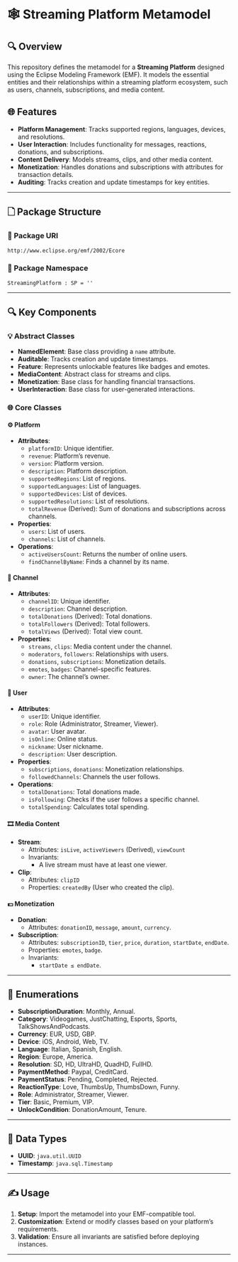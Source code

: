 # 🕸️ Streaming Platform Metamodel

## 🔍 Overview

This repository defines the metamodel for a **Streaming Platform** designed using the Eclipse Modeling Framework (EMF). It models the essential entities and their relationships within a streaming platform ecosystem, such as users, channels, subscriptions, and media content.

## 🌐 Features

- **Platform Management**: Tracks supported regions, languages, devices, and resolutions.
- **User Interaction**: Includes functionality for messages, reactions, donations, and subscriptions.
- **Content Delivery**: Models streams, clips, and other media content.
- **Monetization**: Handles donations and subscriptions with attributes for transaction details.
- **Auditing**: Tracks creation and update timestamps for key entities.

---

## 🗋 Package Structure

### 🔹 Package URI

`http://www.eclipse.org/emf/2002/Ecore`

### 🔹 Package Namespace

`StreamingPlatform : SP = ''`

---

## 🔍 Key Components

### 💡 Abstract Classes

- **NamedElement**: Base class providing a `name` attribute.
- **Auditable**: Tracks creation and update timestamps.
- **Feature**: Represents unlockable features like badges and emotes.
- **MediaContent**: Abstract class for streams and clips.
- **Monetization**: Base class for handling financial transactions.
- **UserInteraction**: Base class for user-generated interactions.

### 🌐 Core Classes

#### ⚙️ Platform

- **Attributes**:
  - `platformID`: Unique identifier.
  - `revenue`: Platform’s revenue.
  - `version`: Platform version.
  - `description`: Platform description.
  - `supportedRegions`: List of regions.
  - `supportedLanguages`: List of languages.
  - `supportedDevices`: List of devices.
  - `supportedResolutions`: List of resolutions.
  - `totalRevenue` (Derived): Sum of donations and subscriptions across channels.
- **Properties**:
  - `users`: List of users.
  - `channels`: List of channels.
- **Operations**:
  - `activeUsersCount`: Returns the number of online users.
  - `findChannelByName`: Finds a channel by its name.

#### 🎤 Channel

- **Attributes**:
  - `channelID`: Unique identifier.
  - `description`: Channel description.
  - `totalDonations` (Derived): Total donations.
  - `totalFollowers` (Derived): Total followers.
  - `totalViews` (Derived): Total view count.
- **Properties**:
  - `streams`, `clips`: Media content under the channel.
  - `moderators`, `followers`: Relationships with users.
  - `donations`, `subscriptions`: Monetization details.
  - `emotes`, `badges`: Channel-specific features.
  - `owner`: The channel’s owner.

#### 👤 User

- **Attributes**:
  - `userID`: Unique identifier.
  - `role`: Role (Administrator, Streamer, Viewer).
  - `avatar`: User avatar.
  - `isOnline`: Online status.
  - `nickname`: User nickname.
  - `description`: User description.
- **Properties**:
  - `subscriptions`, `donations`: Monetization relationships.
  - `followedChannels`: Channels the user follows.
- **Operations**:
  - `totalDonations`: Total donations made.
  - `isFollowing`: Checks if the user follows a specific channel.
  - `totalSpending`: Calculates total spending.

#### 🎞️ Media Content

- **Stream**:
  - Attributes: `isLive`, `activeViewers` (Derived), `viewCount`
  - Invariants:
    - A live stream must have at least one viewer.
- **Clip**:
  - Attributes: `clipID`
  - Properties: `createdBy` (User who created the clip).

#### 💵 Monetization

- **Donation**:
  - Attributes: `donationID`, `message`, `amount`, `currency`.
- **Subscription**:
  - Attributes: `subscriptionID`, `tier`, `price`, `duration`, `startDate`, `endDate`.
  - Properties: `emotes`, `badge`.
  - Invariants:
    - `startDate ≤ endDate`.

---

## 🔬 Enumerations

- **SubscriptionDuration**: Monthly, Annual.
- **Category**: Videogames, JustChatting, Esports, Sports, TalkShowsAndPodcasts.
- **Currency**: EUR, USD, GBP.
- **Device**: iOS, Android, Web, TV.
- **Language**: Italian, Spanish, English.
- **Region**: Europe, America.
- **Resolution**: SD, HD, UltraHD, QuadHD, FullHD.
- **PaymentMethod**: Paypal, CreditCard.
- **PaymentStatus**: Pending, Completed, Rejected.
- **ReactionType**: Love, ThumbsUp, ThumbsDown, Funny.
- **Role**: Administrator, Streamer, Viewer.
- **Tier**: Basic, Premium, VIP.
- **UnlockCondition**: DonationAmount, Tenure.

---

## 🔢 Data Types

- **UUID**: `java.util.UUID`
- **Timestamp**: `java.sql.Timestamp`

---

## ✍️ Usage

1. **Setup**: Import the metamodel into your EMF-compatible tool.
2. **Customization**: Extend or modify classes based on your platform’s requirements.
3. **Validation**: Ensure all invariants are satisfied before deploying instances.

---
